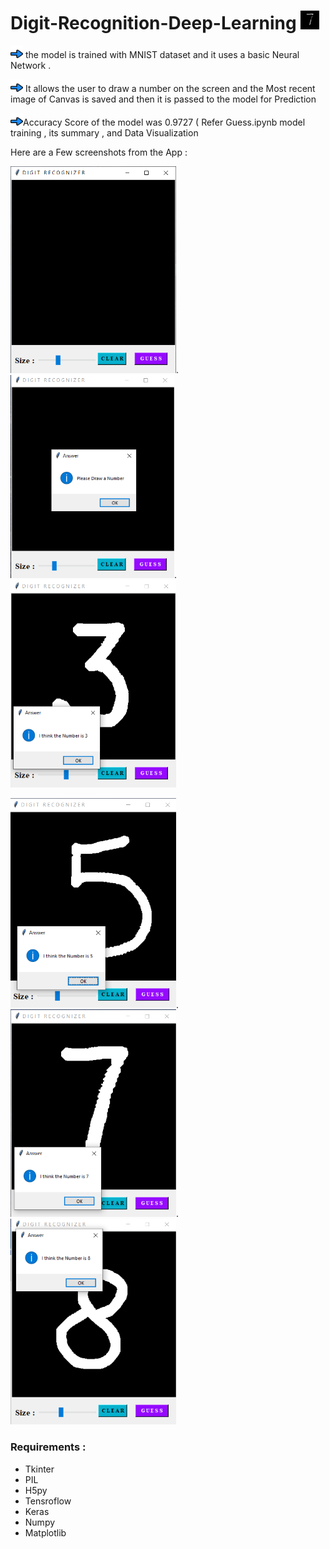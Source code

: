 # Digit-Recognition-Deep-Learning   <img src="https://github.com/RajGorhekar/Digit-Recognition-Deep-Learning/blob/master/YourDrawings/recent_drawing.png" width ="30"  >

<img src="https://github.com/RajGorhekar/Digit-Recognition-Deep-Learning/blob/master/Screenshots/head.png" width ="20"  > the model is trained with MNIST dataset and it uses a basic Neural Network .

<img src="https://github.com/RajGorhekar/Digit-Recognition-Deep-Learning/blob/master/Screenshots/head.png" width ="20"  > It allows the user to draw a number on the screen and the Most recent image of Canvas is saved and then it is passed to the model for Prediction

<img src="https://github.com/RajGorhekar/Digit-Recognition-Deep-Learning/blob/master/Screenshots/head.png" width ="20"  >Accuracy Score of the model was 0.9727 ( Refer Guess.ipynb model training , its summary , and Data Visualization

Here are a Few screenshots from the App :

<img src="https://github.com/RajGorhekar/Digit-Recognition-Deep-Learning/blob/master/Screenshots/ss1.png"  width ="265">.
<img src="https://github.com/RajGorhekar/Digit-Recognition-Deep-Learning/blob/master/Screenshots/ss5.png"  width ="262">.
<img src="https://github.com/RajGorhekar/Digit-Recognition-Deep-Learning/blob/master/Screenshots/ss4.png"  width ="265">

<img src="https://github.com/RajGorhekar/Digit-Recognition-Deep-Learning/blob/master/Screenshots/ss2.png"  width ="265">.
<img src="https://github.com/RajGorhekar/Digit-Recognition-Deep-Learning/blob/master/Screenshots/ss3.png"  width ="265">.
<img src="https://github.com/RajGorhekar/Digit-Recognition-Deep-Learning/blob/master/Screenshots/ss6.png"  width ="265">


### Requirements :
- Tkinter
- PIL
- H5py
- Tensroflow
- Keras
- Numpy
- Matplotlib
